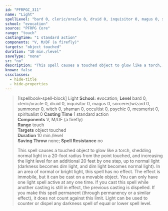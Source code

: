 ```yaml
---
id: "PFRPGC_311"
name: "Light"
spellLevel: "bard 0, cleric/oracle 0, druid 0, inquisitor 0, magus 0, sorcerer/wizard 0, summoner 0, witch 0, shaman 0, occultist 0, psychic 0, mesmerist 0, spiritualist 0"
school: "evocation"
source: "PFRPG Core"
range: "touch"
castingTime: "1 standard action"
components: "V, M/DF (a firefly)"
targets: "object touched"
duration: "10 min./level"
saveType: "none"
sr: "no"
description: "This spell causes a touched object to glow like a torch, shedding normal light in a 20-foot radius from the point touched, and increasing the light level for an additional 20 feet by one step, up to normal light (darkness becomes dim light, and dim light becomes normal light). In an area of normal or bright light, this spell has no effect. The effect is immobile, but it can be cast on a movable object.  You can only have one light spell active at any one time. If you cast this spell while another casting is still in effect, the previous casting is dispelled. If you make this spell permanent (through permanency or a similar effect), it does not count against this limit. Light can be used to counter or dispel any darkness spell of equal or lower spell level."
known: false
cssclasses:
  - hide-title
  - hide-properties
---
```


> [!spellbook-spell-block] Light
> **School:** evocation; **Level** bard 0, cleric/oracle 0, druid 0, inquisitor 0, magus 0, sorcerer/wizard 0, summoner 0, witch 0, shaman 0, occultist 0, psychic 0, mesmerist 0, spiritualist 0
> **Casting Time** 1 standard action  
> **Components** V, M/DF (a firefly)  
> **Range** touch  
> **Targets** object touched  
> **Duration** 10 min./level  
> **Saving Throw** none; **Spell Resistance** no
> 
> This spell causes a touched object to glow like a torch, shedding normal light in a 20-foot radius from the point touched, and increasing the light level for an additional 20 feet by one step, up to normal light (darkness becomes dim light, and dim light becomes normal light). In an area of normal or bright light, this spell has no effect. The effect is immobile, but it can be cast on a movable object.  You can only have one light spell active at any one time. If you cast this spell while another casting is still in effect, the previous casting is dispelled. If you make this spell permanent (through permanency or a similar effect), it does not count against this limit. Light can be used to counter or dispel any darkness spell of equal or lower spell level.